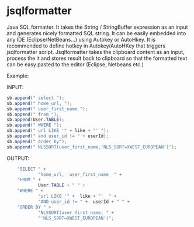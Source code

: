jsqlformatter
=============

Java SQL formatter. It takes the String / StringBuffer expression as an input and generates nicely formatted SQL string. It can be easily embedded 
into any IDE (Eclipse/NetBeans...) using Autokey or AutoHkey. It is recommended to define hotkey in Autokey/AutoHKey that triggers jsqlformatter script. Jsqlformatter takes the clipboard content as an input, process the it and stores result back to clipboard so that the formatted text can be easy pasted to the editor (Eclipse, Netbeans etc.)

Example:

INPUT:

```Java
sb.append(" select ");
sb.append(" home_url, ");
sb.append(" user_first_name ");
sb.append(" from ");
sb.append(User.TABLE);
sb.append(" WHERE ");
sb.append(" url LIKE '" + like + "' ");
sb.append(" and user_id != " + userId);
sb.append(" order by");
sb.append(" NLSSORT(user_first_name,'NLS_SORT=XWEST_EUROPEAN')");
```

OUTPUT:

```Java
	"SELECT " +
			"home_url,  user_first_name  " +
	"FROM " +
			User.TABLE + " " +
	"WHERE " +
			"url LIKE '" +  like + "'  " +
			"AND user_id != " +  userId + " " +
	"ORDER BY " +
			"NLSSORT(user_first_name, " +
			"'NLS_SORT=XWEST_EUROPEAN')";
```
